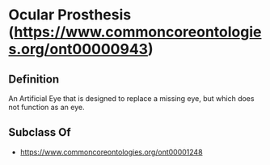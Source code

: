# Ocular Prosthesis (https://www.commoncoreontologies.org/ont00000943)

## Definition
An Artificial Eye that is designed to replace a missing eye, but which does not function as an eye.

## Subclass Of
- https://www.commoncoreontologies.org/ont00001248

